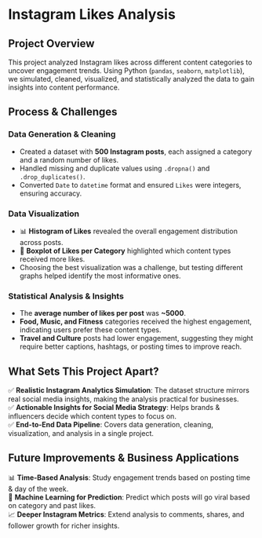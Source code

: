 # Instagram Likes Analysis

## Project Overview
This project analyzed Instagram likes across different content categories to uncover engagement trends. Using Python (`pandas`, `seaborn`, `matplotlib`), we simulated, cleaned, visualized, and statistically analyzed the data to gain insights into content performance.

## Process & Challenges

### Data Generation & Cleaning
- Created a dataset with **500 Instagram posts**, each assigned a category and a random number of likes.
- Handled missing and duplicate values using `.dropna()` and `.drop_duplicates()`.
- Converted `Date` to `datetime` format and ensured `Likes` were integers, ensuring accuracy.

### Data Visualization
- 📊 **Histogram of Likes** revealed the overall engagement distribution across posts.
- 📌 **Boxplot of Likes per Category** highlighted which content types received more likes.
- Choosing the best visualization was a challenge, but testing different graphs helped identify the most informative ones.

### Statistical Analysis & Insights
- The **average number of likes per post** was **~5000**.
- **Food, Music, and Fitness** categories received the highest engagement, indicating users prefer these content types.
- **Travel and Culture** posts had lower engagement, suggesting they might require better captions, hashtags, or posting times to improve reach.

## What Sets This Project Apart?
✅ **Realistic Instagram Analytics Simulation**: The dataset structure mirrors real social media insights, making the analysis practical for businesses.  
✅ **Actionable Insights for Social Media Strategy**: Helps brands & influencers decide which content types to focus on.  
✅ **End-to-End Data Pipeline**: Covers data generation, cleaning, visualization, and analysis in a single project.  

## Future Improvements & Business Applications
📊 **Time-Based Analysis**: Study engagement trends based on posting time & day of the week.  
🤖 **Machine Learning for Prediction**: Predict which posts will go viral based on category and past likes.  
📈 **Deeper Instagram Metrics**: Extend analysis to comments, shares, and follower growth for richer insights.  
